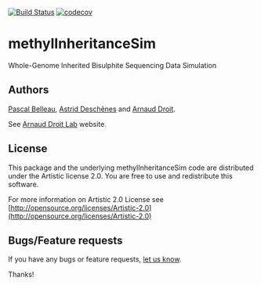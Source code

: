 [![Build Status](https://travis-ci.org/belleau/methylInheritanceSim.svg?branch=master)](https://travis-ci.org/belleau/methylInheritanceSim)
[![codecov](https://codecov.io/gh/belleau/methylInheritanceSim/branch/master/graph/badge.svg)](https://codecov.io/gh/belleau/methylInheritanceSim)

# methylInheritanceSim

Whole-Genome Inherited Bisulphite Sequencing Data Simulation


## Authors ##

[Pascal Belleau](http://ca.linkedin.com/in/pascalbelleau "Pascal Belleau"),
[Astrid Desch&ecirc;nes](http://ca.linkedin.com/in/astriddeschenes "Astrid Desch&ecirc;nes")
and [Arnaud Droit](http://ca.linkedin.com/in/drarnaud "Arnaud Droit").

See [Arnaud Droit Lab](http://bioinformatique.ulaval.ca "Arnaud Droit Lab") 
website.


## License ##

This package and the underlying methylInheritanceSim code are distributed under the 
Artistic license 2.0. You are free to use and redistribute this software. 

For more information on Artistic 2.0 License see
[http://opensource.org/licenses/Artistic-2.0](http://opensource.org/licenses/Artistic-2.0)


## Bugs/Feature requests ##

If you have any bugs or feature requests, 
[let us know](https://github.com/belleau/methylInheritanceSim/issues). 

Thanks!
